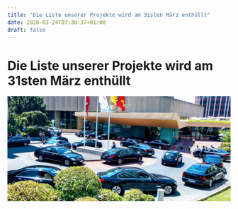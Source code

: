 ```yaml
---
title: "Die Liste unserer Projekte wird am 31sten März enthüllt"
date: 2020-03-24T07:38:37+01:00
draft: false
---
```

# Die Liste unserer Projekte wird am 31sten März enthüllt

![Diplomatic limousines waiting](/img/ballet.jpg)
